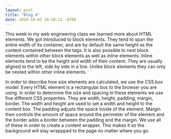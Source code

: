 ```yaml
---
layout: post
title: "Blog 4"
date: 2020-10-02 18:58:22 -0700
---
```


This week in my web engineering class we learned more about HTML elements. We got introduced to block elements. They tend to span the entire width of its container, and are by default the same height as the content contained between the tags. It is also possible to nest block elements within other block elements as well as inline elements. Inline elements tend to be the height and width of their content. They are usually aligned to the left, side by side in a line. Unlike block elements they can only be nested within other inline elements. 

In order to describe how size elements are calculated, we use the CSS box model. Every HTML element is a rectangular box to the browser you are using. In order to determine the size and spacing in these elements we use five different CSS properties. They are width, height, padding, margin, border. The width and height are used to set a width and height to the content box. The padding adjusts the space inside of the element. Margin then controls the amount of space around the perimeter of the element and the border adds a border between the padding and the margin. We use all of these in order to create a content wrapper. This makes it so the background will stay wrappped to the page no matter where you go. 
